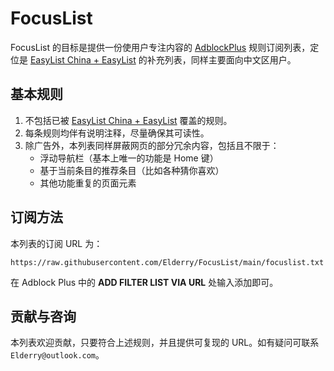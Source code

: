 # FocusList
FocusList 的目标是提供一份使用户专注内容的 [AdblockPlus](https://adblockplus.org/) 规则订阅列表，定位是 [EasyList China + EasyList](https://github.com/easylist/easylistchina/) 的补充列表，同样主要面向中文区用户。

## 基本规则
1. 不包括已被 [EasyList China + EasyList](https://github.com/easylist/easylistchina/) 覆盖的规则。
1. 每条规则均伴有说明注释，尽量确保其可读性。
1. 除广告外，本列表同样屏蔽网页的部分冗余内容，包括且不限于：
    - 浮动导航栏（基本上唯一的功能是 Home 键）
    - 基于当前条目的推荐条目（比如各种猜你喜欢）
    - 其他功能重复的页面元素

## 订阅方法
本列表的订阅 URL 为：
```
https://raw.githubusercontent.com/Elderry/FocusList/main/focuslist.txt
```
在 Adblock Plus 中的 **ADD FILTER LIST VIA URL** 处输入添加即可。

## 贡献与咨询
本列表欢迎贡献，只要符合上述规则，并且提供可复现的 URL。如有疑问可联系 `Elderry@outlook.com`。
